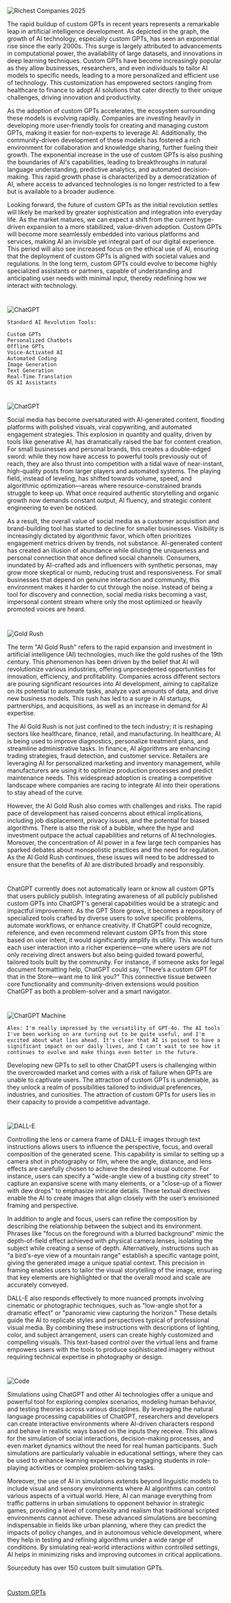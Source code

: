 ![Richest Companies 2025](https://github.com/user-attachments/assets/1067007b-8e6d-4c76-95b0-006bab5f4be3)

The rapid buildup of custom GPTs in recent years represents a remarkable leap in artificial intelligence development. As depicted in the graph, the growth of AI technology, especially custom GPTs, has seen an exponential rise since the early 2000s. This surge is largely attributed to advancements in computational power, the availability of large datasets, and innovations in deep learning techniques. Custom GPTs have become increasingly popular as they allow businesses, researchers, and even individuals to tailor AI models to specific needs, leading to a more personalized and efficient use of technology. This customization has empowered sectors ranging from healthcare to finance to adopt AI solutions that cater directly to their unique challenges, driving innovation and productivity.

As the adoption of custom GPTs accelerates, the ecosystem surrounding these models is evolving rapidly. Companies are investing heavily in developing more user-friendly tools for creating and managing custom GPTs, making it easier for non-experts to leverage AI. Additionally, the community-driven development of these models has fostered a rich environment for collaboration and knowledge sharing, further fueling their growth. The exponential increase in the use of custom GPTs is also pushing the boundaries of AI's capabilities, leading to breakthroughs in natural language understanding, predictive analytics, and automated decision-making. This rapid growth phase is characterized by a democratization of AI, where access to advanced technologies is no longer restricted to a few but is available to a broader audience.

Looking forward, the future of custom GPTs as the initial revolution settles will likely be marked by greater sophistication and integration into everyday life. As the market matures, we can expect a shift from the current hype-driven expansion to a more stabilized, value-driven adoption. Custom GPTs will become more seamlessly embedded into various platforms and services, making AI an invisible yet integral part of our digital experience. This period will also see increased focus on the ethical use of AI, ensuring that the deployment of custom GPTs is aligned with societal values and regulations. In the long term, custom GPTs could evolve to become highly specialized assistants or partners, capable of understanding and anticipating user needs with minimal input, thereby redefining how we interact with technology.

#

![ChatGPT](https://github.com/user-attachments/assets/aed87430-ec49-4bb2-a36c-591b6d7a8af0)

```
Standard AI Revolution Tools:

Custom GPTs
Personalized Chatbots
Offline GPTs
Voice-Activated AI
Automated Coding
Image Generation
Text Generation
Real-Time Translation
OS AI Assistants
```

#

![ChatGPT](https://github.com/user-attachments/assets/b12f3e27-d480-4dc5-a4b3-0df6cf6bf8c1)

Social media has become oversaturated with AI-generated content, flooding platforms with polished visuals, viral copywriting, and automated engagement strategies. This explosion in quantity and quality, driven by tools like generative AI, has dramatically raised the bar for content creation. For small businesses and personal brands, this creates a double-edged sword: while they now have access to powerful tools previously out of reach, they are also thrust into competition with a tidal wave of near-instant, high-quality posts from larger players and automated systems. The playing field, instead of leveling, has shifted towards volume, speed, and algorithmic optimization—areas where resource-constrained brands struggle to keep up. What once required authentic storytelling and organic growth now demands constant output, AI fluency, and strategic content engineering to even be noticed.

As a result, the overall value of social media as a customer acquisition and brand-building tool has started to decline for smaller businesses. Visibility is increasingly dictated by algorithmic favor, which often prioritizes engagement metrics driven by trends, not substance. AI-generated content has created an illusion of abundance while diluting the uniqueness and personal connection that once defined social channels. Consumers, inundated by AI-crafted ads and influencers with synthetic personas, may grow more skeptical or numb, reducing trust and responsiveness. For small businesses that depend on genuine interaction and community, this environment makes it harder to cut through the noise. Instead of being a tool for discovery and connection, social media risks becoming a vast, impersonal content stream where only the most optimized or heavily promoted voices are heard.

#

![Gold Rush](https://github.com/user-attachments/assets/726bfd24-91ee-447c-b854-b1d54a012a1d)

The term "AI Gold Rush" refers to the rapid expansion and investment in artificial intelligence (AI) technologies, much like the gold rushes of the 19th century. This phenomenon has been driven by the belief that AI will revolutionize various industries, offering unprecedented opportunities for innovation, efficiency, and profitability. Companies across different sectors are pouring significant resources into AI development, aiming to capitalize on its potential to automate tasks, analyze vast amounts of data, and drive new business models. This rush has led to a surge in AI startups, partnerships, and acquisitions, as well as an increase in demand for AI expertise.

The AI Gold Rush is not just confined to the tech industry; it is reshaping sectors like healthcare, finance, retail, and manufacturing. In healthcare, AI is being used to improve diagnostics, personalize treatment plans, and streamline administrative tasks. In finance, AI algorithms are enhancing trading strategies, fraud detection, and customer service. Retailers are leveraging AI for personalized marketing and inventory management, while manufacturers are using it to optimize production processes and predict maintenance needs. This widespread adoption is creating a competitive landscape where companies are racing to integrate AI into their operations to stay ahead of the curve.

However, the AI Gold Rush also comes with challenges and risks. The rapid pace of development has raised concerns about ethical implications, including job displacement, privacy issues, and the potential for biased algorithms. There is also the risk of a bubble, where the hype and investment outpace the actual capabilities and returns of AI technologies. Moreover, the concentration of AI power in a few large tech companies has sparked debates about monopolistic practices and the need for regulation. As the AI Gold Rush continues, these issues will need to be addressed to ensure that the benefits of AI are distributed broadly and responsibly.

#

ChatGPT currently does not automatically learn or know all custom GPTs that users publicly publish. Integrating awareness of all publicly published custom GPTs into ChatGPT's general capabilities would be a strategic and impactful improvement. As the GPT Store grows, it becomes a repository of specialized tools crafted by diverse users to solve specific problems, automate workflows, or enhance creativity. If ChatGPT could recognize, reference, and even recommend relevant custom GPTs from this store based on user intent, it would significantly amplify its utility. This would turn each user interaction into a richer experience—one where users are not only receiving direct answers but also being guided toward powerful, tailored tools built by the community. For instance, if someone asks for legal document formatting help, ChatGPT could say, “There’s a custom GPT for that in the Store—want me to link you?” This connective tissue between core functionality and community-driven extensions would position ChatGPT as both a problem-solver and a smart navigator.

#

![ChatGPT Machine](https://github.com/user-attachments/assets/cafe1e26-9dd8-4dd2-8e4e-65705f5bba1f)

``Alex: I'm really impressed by the versatility of GPT-4o. The AI tools I've been working on are turning out to be quite useful, and I'm excited about what lies ahead. It's clear that AI is poised to have a significant impact on our daily lives, and I can't wait to see how it continues to evolve and make things even better in the future.``

Developing new GPTs to sell to other ChatGPT users is challenging within the overcrowded market and comes with a risk of failure when GPTs are unable to captivate users. The attraction of custom GPTs is undeniable, as they unlock a realm of possibilities tailored to individual preferences, industries, and curiosities. The attraction of custom GPTs for users lies in their capacity to provide a competitive advantage.

#

![DALL-E](https://github.com/user-attachments/assets/5f096b54-5974-4672-95fc-dc0c12059c53)

Controlling the lens or camera frame of DALL-E images through text instructions allows users to influence the perspective, focus, and overall composition of the generated scene. This capability is similar to setting up a camera shot in photography or film, where the angle, distance, and lens effects are carefully chosen to achieve the desired visual outcome. For instance, users can specify a "wide-angle view of a bustling city street" to capture an expansive scene with many elements, or a "close-up of a flower with dew drops" to emphasize intricate details. These textual directives enable the AI to create images that align closely with the user’s envisioned framing and perspective.

In addition to angle and focus, users can refine the composition by describing the relationship between the subject and its environment. Phrases like "focus on the foreground with a blurred background" mimic the depth-of-field effect achieved with physical camera lenses, isolating the subject while creating a sense of depth. Alternatively, instructions such as "a bird's-eye view of a mountain range" establish a specific vantage point, giving the generated image a unique spatial context. This precision in framing enables users to tailor the visual storytelling of the image, ensuring that key elements are highlighted or that the overall mood and scale are accurately conveyed.

DALL-E also responds effectively to more nuanced prompts involving cinematic or photographic techniques, such as "low-angle shot for a dramatic effect" or "panoramic view capturing the horizon." These details guide the AI to replicate styles and perspectives typical of professional visual media. By combining these instructions with descriptions of lighting, color, and subject arrangement, users can create highly customized and compelling visuals. This text-based control over the virtual lens and frame empowers users with the tools to produce sophisticated imagery without requiring technical expertise in photography or design.

#

![Code](https://github.com/user-attachments/assets/2bc12b8e-58fe-48d0-b4ee-d9609897d77b)

Simulations using ChatGPT and other AI technologies offer a unique and powerful tool for exploring complex scenarios, modeling human behavior, and testing theories across various disciplines. By leveraging the natural language processing capabilities of ChatGPT, researchers and developers can create interactive environments where AI-driven characters respond and behave in realistic ways based on the inputs they receive. This allows for the simulation of social interactions, decision-making processes, and even market dynamics without the need for real human participants. Such simulations are particularly valuable in educational settings, where they can be used to enhance learning experiences by engaging students in role-playing activities or complex problem-solving tasks.

Moreover, the use of AI in simulations extends beyond linguistic models to include visual and sensory environments where AI algorithms can control various aspects of a virtual world. Here, AI can manage everything from traffic patterns in urban simulations to opponent behavior in strategic games, providing a level of complexity and realism that traditional scripted environments cannot achieve. These advanced simulations are becoming indispensable in fields like urban planning, where they can predict the impacts of policy changes, and in autonomous vehicle development, where they help in testing and refining algorithms under a wide range of conditions. By simulating real-world interactions within controlled settings, AI helps in minimizing risks and improving outcomes in critical applications.

Sourceduty has over 150 custom built simulation GPTs.

#

[Custom GPTs](https://github.com/sourceduty/Custom_GPTs)
